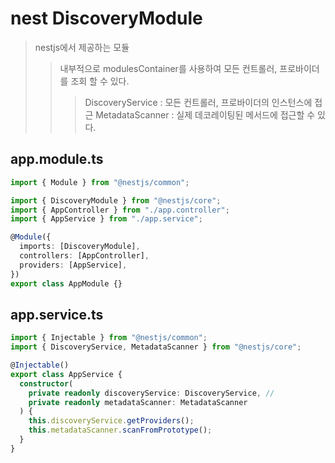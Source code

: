# nest DiscoveryModule

> nestjs에서 제공하는 모듈
>
> > 내부적으로 modulesContainer를 사용하여 모든 컨트롤러, 프로바이더를 조회 할 수 있다.
> >
> > > DiscoveryService : 모든 컨트롤러, 프로바이더의 인스턴스에 접근
> > > MetadataScanner : 실제 데코레이팅된 메서드에 접근할 수 있다.

## app.module.ts

```typescript
import { Module } from "@nestjs/common";

import { DiscoveryModule } from "@nestjs/core";
import { AppController } from "./app.controller";
import { AppService } from "./app.service";

@Module({
  imports: [DiscoveryModule],
  controllers: [AppController],
  providers: [AppService],
})
export class AppModule {}
```

## app.service.ts

```typescript
import { Injectable } from "@nestjs/common";
import { DiscoveryService, MetadataScanner } from "@nestjs/core";

@Injectable()
export class AppService {
  constructor(
    private readonly discoveryService: DiscoveryService, //
    private readonly metadataScanner: MetadataScanner
  ) {
    this.discoveryService.getProviders();
    this.metadataScanner.scanFromPrototype();
  }
}
```
